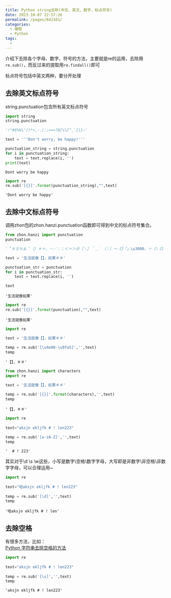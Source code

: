 ```yaml
---
title: Python string去除(中文、英文、数字、标点符号)
date: 2023-10-07 22:57:26
permalink: /pages/642161/
categories:
  - 编程
  - Python
tags:
  - 
---
```

介绍下去除各个字母、数字、符号的方法，主要就是re的运用，去除用`re.sub()`，而反过来的提取用`re.findall()`即可

标点符号包括中英文两种，要分开处理

## 去除英文标点符号

string.punctuation包含所有英文标点符号

```py
import string
string.punctuation
```

```py
'!"#$%&\'()*+,-./:;<=>?@[\\]^_`{|}~'
```

```py
text = '''Don't worry, be happy!''' 

punctuation_string = string.punctuation
for i in punctuation_string:
    text = text.replace(i, '')
print(text)
```

```
Dont worry be happy
```

```py
import re
re.sub('[{}]'.format(punctuation_string),"",text)
```

```
'Dont worry be happy'
```

## 去除中文标点符号

调用zhon包的zhon.hanzi.punctuation函数即可得到中文的标点符号集合。

```py
from zhon.hanzi import punctuation
punctuation
```

```py
'＂＃＄％＆＇（）＊＋，－／：；＜＝＞＠［＼］＾＿｀｛｜｝～｟｠｢｣､\u3000、〃〈〉《》「」『』【】〔〕〖〗〘〙〚〛〜〝〞〟〰〾〿–—‘’‛“”„‟…‧﹏﹑﹔·！？｡。'
```

```py
text = '生活就像【】，如果＃＃'

punctuation_str = punctuation
for i in punctuation_str:
    text = text.replace(i, '')

text
```

```
'生活就像如果'
```

```py
import re
re.sub('[{}]'.format(punctuation),"",text)
```

```
'生活就像如果'
```

```py
import re

text = '生活就像【】，如果＃＃'

temp = re.sub('[\u4e00-\u9fa5]','',text)
temp
```

```
'【】，＃＃'
```

```py
from zhon.hanzi import characters
import re 

text = '生活就像【】，如果＃＃'

temp = re.sub('[{}]'.format(characters),'',text)
temp
```

```
'【】，＃＃'
```

```py
import re
 
text="aksjn ekljfk # ! len223"
 
temp = re.sub('[a-zA-Z]','',text)
temp
```

```
'  # ! 223'
```

其实对于\\d \\s \\w这些，小写是数字\\空格\\数字字母，大写即是非数字\\非空格\\非数字字母，可以合理运用~

```py
import re
 
text="哈aksjn ekljfk # ! len223"
 
temp = re.sub('[\d]','',text) 
temp
```

```
'哈aksjn ekljfk # ! len'
```

## 去除空格
有很多方法，比如：  
[Python 字符串去除空格的方法](https://blog.csdn.net/u010180815/article/details/112845424)

```py
import re
 
text="aksjn ekljfk # ! len223"
 
temp = re.sub('[\s]','',text) 
temp
```

```
'aksjn ekljfk # ! len223'
```
